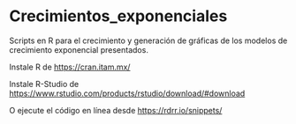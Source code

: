 # Crecimientos_exponenciales
Scripts en R para el crecimiento y generación de gráficas de los modelos de crecimiento exponencial presentados.

Instale R de https://cran.itam.mx/

Instale R-Studio de https://www.rstudio.com/products/rstudio/download/#download

O ejecute el código en línea desde https://rdrr.io/snippets/
